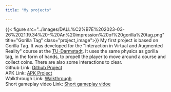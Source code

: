 ```yaml
---
title: "My projects"

---
```

{{< figure src="../images/DALL%C2%B7E%202023-03-26%2021.19.34%20-%20An%20impression%20of%20gorilla%20tag.png" title="Gorilla Tag" class="project_image">}}
My first project is based on Gorilla Tag. It was developed for the "Interaction in Virtual and Augmented Reality" course at the [TU-Darmstadt](https://www.tu-darmstadt.de/). It uses the same physics as gorilla tag, in the form of hands, to propell the player to move around a course and collect coins. There are also some interactions to clear.   
Github Link: [Github Project](https://github.com/Tadaiji/VR_Project_1)  
APK Link: [APK Project](https://drive.google.com/file/d/14StomgTC-zSpYEyJxN7Kp3EbP_9OP_fM/view?usp=share_link)  
Walkthrough Link: [Walkthrough](https://youtu.be/RoT5gWWQT1I)   
Short gameplay video Link: [Short gameplay vidoe](https://youtu.be/XwSAuOdcOd4)


